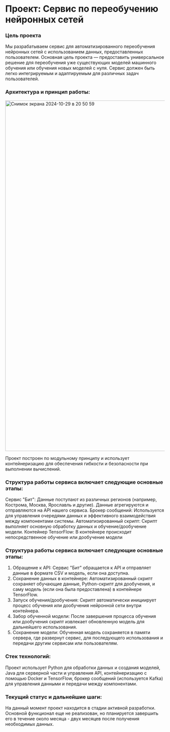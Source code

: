 # Проект: Сервис по переобучению нейронных сетей 
### Цель проекта
Мы разрабатываем сервис для автоматизированного переобучения нейронных сетей с использованием данных, предоставленных пользователем. Основная цель проекта — предоставить универсальное решение для переобучения уже существующих моделей машинного обучения или обучения новых моделей с нуля. Сервис должен быть легко интегрируемым и адаптируемым для различных задач пользователей.
### Архитектура и принцип работы:
<img width="1105" alt="Снимок экрана 2024-10-29 в 20 50 59" src="https://github.com/user-attachments/assets/1d531aee-5853-4aae-b726-9869d7a98a61">

Проект построен по модульному принципу и использует контейнеризацию для обеспечения гибкости и безопасности при выполнении вычислений.
### Структура работы сервиса включает следующие основные этапы:
Сервис "Бит": Данные поступают из различных регионов (например, Кострома, Москва, Ярославль и другие). Данные агрегируются и отправляются на API нашего сервиса.
Брокер сообщений: Используется для управления очередями данных и эффективного взаимодействия между компонентами системы.
Автоматизированный скрипт: Скрипт выполняет основную обработку данных и обучение/дообучение модели. 
Контейнер TensorFlow: В контейнере происходит непосредственное обучение или дообучение модели
### Структура работы сервиса включает следующие основные этапы:
1.	Обращение к API: Сервис "Бит" обращается к API и отправляет данные в формате CSV и модель, если она доступна.
2.	Сохранение данных в контейнере: Автоматизированный скрипт сохраняет обучающие данные, Python-скрипт для дообучения, и саму модель (если она была предоставлена) в контейнере TensorFlow. 
3.	Запуск обучения/дообучения: Скрипт автоматически инициирует процесс обучения или дообучения нейронной сети внутри контейнера. 
4.	Забор обученной модели: После завершения процесса обучения или дообучения скрипт извлекает обновленную модель для дальнейшего использования.
5.	Сохранение модели: Обученная модель сохраняется в памяти сервера, где развернут сервис, для последующего использования и передачи другим сервисам или пользователям.
### Стек технологий: 
Проект использует Python для обработки данных и создания моделей, Java для серверной части и управления API, контейнеризацию с помощью Docker и TensorFlow, брокер сообщений (используется Kafka) для управления данными и передачи между компонентами.
### Текущий статус и дальнейшие шаги: 
На данный момент проект находится в стадии активной разработки. Основной функционал еще не реализован, но планируется завершить его в течение около месяца - двух месяцев после получения необходимых данных. 
